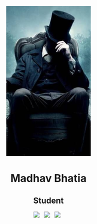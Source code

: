 <p align="center">
<img src="/intro/img/Madhav.jpeg" height="400">

<h1 align="center">Madhav Bhatia</h1>

<h2 align="center">Student</h2>

<p align='center'>
  <a href="mailto:madhav.bhatia2014@gmail.com"><img height="50" src="/intro/img/gmail.png?raw=true"></a>&nbsp;&nbsp;
  <a href="https://www.linkedin.com/in/madhav-bhatia-1a9616185/"><img height="50" src="/intro/img/linkedin.png?raw=true"></a>&nbsp;&nbsp;
  <a href="https://twitter.com/bhatia5410"><img height="50" src="/intro/img/twitter.png?raw=true"></a>&nbsp;&nbsp;
</p>
</p>
